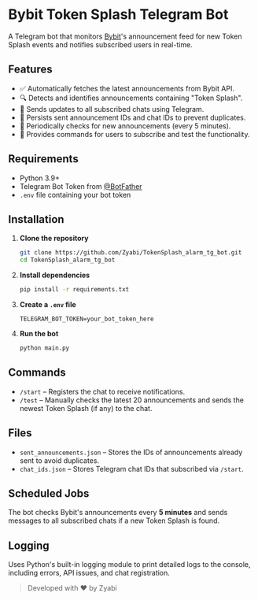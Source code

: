 # Bybit Token Splash Telegram Bot

A Telegram bot that monitors [Bybit](https://www.bybit.com)'s announcement feed for new Token Splash events and notifies subscribed users in real-time.

## Features

- ✅ Automatically fetches the latest announcements from Bybit API.
- 🔍 Detects and identifies announcements containing "Token Splash".
- 💬 Sends updates to all subscribed chats using Telegram.
- 🧠 Persists sent announcement IDs and chat IDs to prevent duplicates.
- 📅 Periodically checks for new announcements (every 5 minutes).
- 🔧 Provides commands for users to subscribe and test the functionality.

## Requirements

- Python 3.9+
- Telegram Bot Token from [@BotFather](https://t.me/BotFather)
- `.env` file containing your bot token

## Installation

1. **Clone the repository**

   ```bash
   git clone https://github.com/Zyabi/TokenSplash_alarm_tg_bot.git
   cd TokenSplash_alarm_tg_bot
   ```

2. **Install dependencies**

   ```bash
   pip install -r requirements.txt
   ```

3. **Create a `.env` file**

   ```env
   TELEGRAM_BOT_TOKEN=your_bot_token_here
   ```

4. **Run the bot**

   ```bash
   python main.py
   ```

## Commands

- `/start` – Registers the chat to receive notifications.
- `/test` – Manually checks the latest 20 announcements and sends the newest Token Splash (if any) to the chat.

## Files

- `sent_announcements.json` – Stores the IDs of announcements already sent to avoid duplicates.
- `chat_ids.json` – Stores Telegram chat IDs that subscribed via `/start`.

## Scheduled Jobs

The bot checks Bybit's announcements every **5 minutes** and sends messages to all subscribed chats if a new Token Splash is found.

## Logging

Uses Python's built-in logging module to print detailed logs to the console, including errors, API issues, and chat registration.



> Developed with ❤️ by Zyabi
